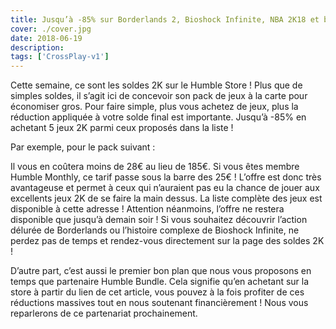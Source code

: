 ```yaml
---
title: Jusqu’à -85% sur Borderlands 2, Bioshock Infinite, NBA 2K18 et bien plus encore durant les soldes 2K !
cover: ./cover.jpg
date: 2018-06-19
description: 
tags: ['CrossPlay-v1']
---
```

Cette semaine, ce sont les soldes 2K sur le Humble Store ! Plus que de simples soldes, il s’agit ici de concevoir son pack de jeux à la carte pour économiser gros. Pour faire simple, plus vous achetez de jeux, plus la réduction appliquée à votre solde final est importante. Jusqu’à -85% en achetant 5 jeux 2K parmi ceux proposés dans la liste !

Par exemple, pour le pack suivant :

Il vous en coûtera moins de 28€ au lieu de 185€. Si vous êtes membre Humble Monthly, ce tarif passe sous la barre des 25€ ! L’offre est donc très avantageuse et permet à ceux qui n’auraient pas eu la chance de jouer aux excellents jeux 2K de se faire la main dessus. La liste complète des jeux est disponible à cette adresse ! Attention néanmoins, l’offre ne restera disponible que jusqu’à demain soir ! Si vous souhaitez découvrir l’action délurée de Borderlands ou l’histoire complexe de Bioshock Infinite, ne perdez pas de temps et rendez-vous directement sur la page des soldes 2K !

D’autre part, c’est aussi le premier bon plan que nous vous proposons en temps que partenaire Humble Bundle. Cela signifie qu’en achetant sur la store à partir du lien de cet article, vous pouvez à la fois profiter de ces réductions massives tout en nous soutenant financièrement ! Nous vous reparlerons de ce partenariat prochainement.

